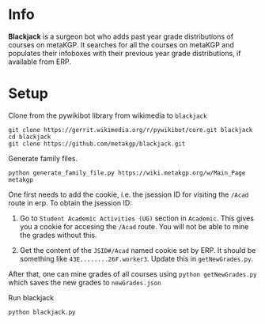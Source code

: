 Info
===
**Blackjack** is a surgeon bot who adds past year grade distributions of courses on metaKGP. It searches for all the courses on metaKGP and populates their infoboxes with their previous year grade distributions, if available from ERP.


Setup
=====

Clone from the pywikibot library from wikimedia to  `blackjack`
```
git clone https://gerrit.wikimedia.org/r/pywikibot/core.git blackjack
cd blackjack
git clone https://github.com/metakgp/blackjack.git
```

Generate family files.
```
python generate_family_file.py https://wiki.metakgp.org/w/Main_Page metakgp
```

One first needs to add the cookie, i.e. the jsession ID for visiting the `/Acad` route in erp. To obtain the jsession ID:

1. Go to `Student Academic Activities (UG)` section in `Academic`. This gives you a cookie for accesing the `/Acad` route. You will not be able to mine the grades without this.

2. Get the content of the `JSID#/Acad` named cookie set by ERP. It should be something like `43E........26F.worker3`. Update this in `getNewGrades.py`. 

After that, one can mine grades of all courses using `python getNewGrades.py` which saves the new grades to `newGrades.json`

Run blackjack
```
python blackjack.py
```
